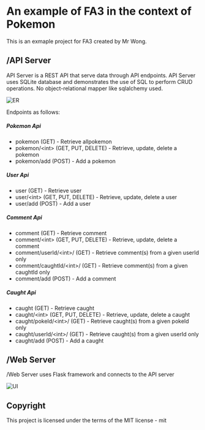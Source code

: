 # An example of FA3 in the context of Pokemon

This is an exmaple project for FA3 created by Mr Wong.

## /API Server

API Server is a REST API that serve data through API endpoints.
API Server uses SQLite database and demonstrates the use of SQL to perform CRUD operations.
No object-relational mapper like sqlalchemy used.

![ER](https://github.com/IT-class-repo/FA3-2020/raw/master/ERD.png "ER")

Endpoints as follows:

##### Pokemon Api

- pokemon (GET) - Retrieve allpokemon
- pokemon/\<int> (GET, PUT, DELETE) - Retrieve, update, delete a pokemon
- pokemon/add (POST) - Add a pokemon

##### User Api

- user (GET) - Retrieve user
- user/\<int> (GET, PUT, DELETE) - Retrieve, update, delete a user
- user/add (POST) - Add a user

##### Comment Api

- comment (GET) - Retrieve comment
- comment/\<int> (GET, PUT, DELETE) - Retrieve, update, delete a comment
- comment/userId/\<int>/ (GET) - Retrieve comment(s) from a given userId only
- comment/caughtId/\<int>/ (GET) - Retrieve comment(s) from a given caughtId only
- comment/add (POST) - Add a comment

##### Caught Api

- caught (GET) - Retrieve caught
- caught/\<int> (GET, PUT, DELETE) - Retrieve, update, delete a caught
- caught/pokeId/\<int>/ (GET) - Retrieve caught(s) from a given pokeId only
- caught/userId/\<int>/ (GET) - Retrieve caught(s) from a given userId only
- caught/add (POST) - Add a caught

## /Web Server

/Web Server uses Flask framework and connects to the API server

![UI](https://github.com/IT-class-repo/FA3-2020/raw/master/Pokemon%20Social%20UI.png "UI")

## Copyright

This project is licensed under the terms of the MIT license - mit
